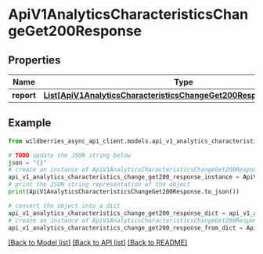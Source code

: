# ApiV1AnalyticsCharacteristicsChangeGet200Response


## Properties

Name | Type | Description | Notes
------------ | ------------- | ------------- | -------------
**report** | [**List[ApiV1AnalyticsCharacteristicsChangeGet200ResponseReportInner]**](ApiV1AnalyticsCharacteristicsChangeGet200ResponseReportInner.md) |  | [optional] 

## Example

```python
from wildberries_async_api_client.models.api_v1_analytics_characteristics_change_get200_response import ApiV1AnalyticsCharacteristicsChangeGet200Response

# TODO update the JSON string below
json = "{}"
# create an instance of ApiV1AnalyticsCharacteristicsChangeGet200Response from a JSON string
api_v1_analytics_characteristics_change_get200_response_instance = ApiV1AnalyticsCharacteristicsChangeGet200Response.from_json(json)
# print the JSON string representation of the object
print(ApiV1AnalyticsCharacteristicsChangeGet200Response.to_json())

# convert the object into a dict
api_v1_analytics_characteristics_change_get200_response_dict = api_v1_analytics_characteristics_change_get200_response_instance.to_dict()
# create an instance of ApiV1AnalyticsCharacteristicsChangeGet200Response from a dict
api_v1_analytics_characteristics_change_get200_response_from_dict = ApiV1AnalyticsCharacteristicsChangeGet200Response.from_dict(api_v1_analytics_characteristics_change_get200_response_dict)
```
[[Back to Model list]](../README.md#documentation-for-models) [[Back to API list]](../README.md#documentation-for-api-endpoints) [[Back to README]](../README.md)


